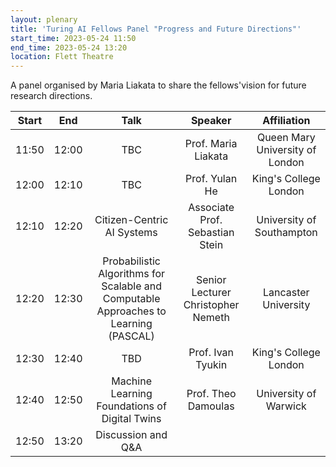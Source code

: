 ```yaml
---
layout: plenary
title: 'Turing AI Fellows Panel "Progress and Future Directions"'
start_time: 2023-05-24 11:50
end_time: 2023-05-24 13:20
location: Flett Theatre 
---
```


A panel organised by Maria Liakata to share the fellows'vision for future research directions.

| Start     | End      | Talk                                                                                  | Speaker                             | Affiliation                      |
|   :----:  |   :----: |   :----:                                                                              |   :----:                            |   :----:                         |
| 11:50     | 12:00    | TBC                                                                                   | Prof. Maria Liakata                 | Queen Mary University of London  |
| 12:00     | 12:10    | TBC                                                                                   | Prof. Yulan He                      | King's College London            |
| 12:10     | 12:20    | Citizen-Centric AI Systems                                                            | Associate Prof. Sebastian Stein     | University of Southampton        |
| 12:20     | 12:30    | Probabilistic Algorithms for Scalable and Computable Approaches to Learning (PASCAL)  | Senior Lecturer Christopher Nemeth  | Lancaster University             |
| 12:30     | 12:40    | TBD                                                                                   | Prof. Ivan Tyukin                   | King's College London            |
| 12:40     | 12:50    | Machine Learning Foundations of Digital Twins                                         | Prof. Theo Damoulas                 | University of Warwick            |
| 12:50     | 13:20    | Discussion and Q&A                                                                    |                                     |                                  |

